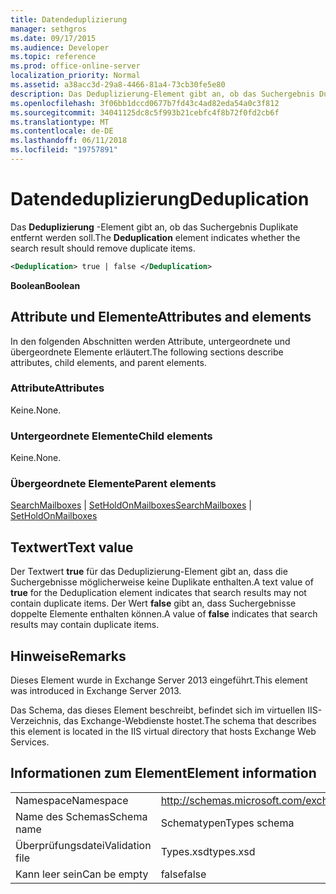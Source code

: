 ```yaml
---
title: Datendeduplizierung
manager: sethgros
ms.date: 09/17/2015
ms.audience: Developer
ms.topic: reference
ms.prod: office-online-server
localization_priority: Normal
ms.assetid: a38acc3d-29a8-4466-81a4-73cb30fe5e80
description: Das Deduplizierung-Element gibt an, ob das Suchergebnis Duplikate entfernt werden soll.
ms.openlocfilehash: 3f06bb1dccd0677b7fd43c4ad82eda54a0c3f812
ms.sourcegitcommit: 34041125dc8c5f993b21cebfc4f8b72f0fd2cb6f
ms.translationtype: MT
ms.contentlocale: de-DE
ms.lasthandoff: 06/11/2018
ms.locfileid: "19757891"
---
```

# <a name="deduplication"></a><span data-ttu-id="ed9ea-103">Datendeduplizierung</span><span class="sxs-lookup"><span data-stu-id="ed9ea-103">Deduplication</span></span>

<span data-ttu-id="ed9ea-104">Das **Deduplizierung** -Element gibt an, ob das Suchergebnis Duplikate entfernt werden soll.</span><span class="sxs-lookup"><span data-stu-id="ed9ea-104">The **Deduplication** element indicates whether the search result should remove duplicate items.</span></span> 
  
```XML
<Deduplication> true | false </Deduplication>
```

<span data-ttu-id="ed9ea-105">**Boolean**</span><span class="sxs-lookup"><span data-stu-id="ed9ea-105">**Boolean**</span></span>

## <a name="attributes-and-elements"></a><span data-ttu-id="ed9ea-106">Attribute und Elemente</span><span class="sxs-lookup"><span data-stu-id="ed9ea-106">Attributes and elements</span></span>

<span data-ttu-id="ed9ea-107">In den folgenden Abschnitten werden Attribute, untergeordnete und übergeordnete Elemente erläutert.</span><span class="sxs-lookup"><span data-stu-id="ed9ea-107">The following sections describe attributes, child elements, and parent elements.</span></span>
  
### <a name="attributes"></a><span data-ttu-id="ed9ea-108">Attribute</span><span class="sxs-lookup"><span data-stu-id="ed9ea-108">Attributes</span></span>

<span data-ttu-id="ed9ea-109">Keine.</span><span class="sxs-lookup"><span data-stu-id="ed9ea-109">None.</span></span>
  
### <a name="child-elements"></a><span data-ttu-id="ed9ea-110">Untergeordnete Elemente</span><span class="sxs-lookup"><span data-stu-id="ed9ea-110">Child elements</span></span>

<span data-ttu-id="ed9ea-111">Keine.</span><span class="sxs-lookup"><span data-stu-id="ed9ea-111">None.</span></span>
  
### <a name="parent-elements"></a><span data-ttu-id="ed9ea-112">Übergeordnete Elemente</span><span class="sxs-lookup"><span data-stu-id="ed9ea-112">Parent elements</span></span>

<span data-ttu-id="ed9ea-113">[SearchMailboxes](searchmailboxes.md) | [SetHoldOnMailboxes](setholdonmailboxes.md)</span><span class="sxs-lookup"><span data-stu-id="ed9ea-113">[SearchMailboxes](searchmailboxes.md) | [SetHoldOnMailboxes](setholdonmailboxes.md)</span></span>
  
## <a name="text-value"></a><span data-ttu-id="ed9ea-114">Textwert</span><span class="sxs-lookup"><span data-stu-id="ed9ea-114">Text value</span></span>

<span data-ttu-id="ed9ea-115">Der Textwert **true** für das Deduplizierung-Element gibt an, dass die Suchergebnisse möglicherweise keine Duplikate enthalten.</span><span class="sxs-lookup"><span data-stu-id="ed9ea-115">A text value of **true** for the Deduplication element indicates that search results may not contain duplicate items.</span></span> <span data-ttu-id="ed9ea-116">Der Wert **false** gibt an, dass Suchergebnisse doppelte Elemente enthalten können.</span><span class="sxs-lookup"><span data-stu-id="ed9ea-116">A value of **false** indicates that search results may contain duplicate items.</span></span> 
  
## <a name="remarks"></a><span data-ttu-id="ed9ea-117">Hinweise</span><span class="sxs-lookup"><span data-stu-id="ed9ea-117">Remarks</span></span>

<span data-ttu-id="ed9ea-118">Dieses Element wurde in Exchange Server 2013 eingeführt.</span><span class="sxs-lookup"><span data-stu-id="ed9ea-118">This element was introduced in Exchange Server 2013.</span></span>
  
<span data-ttu-id="ed9ea-119">Das Schema, das dieses Element beschreibt, befindet sich im virtuellen IIS-Verzeichnis, das Exchange-Webdienste hostet.</span><span class="sxs-lookup"><span data-stu-id="ed9ea-119">The schema that describes this element is located in the IIS virtual directory that hosts Exchange Web Services.</span></span>
  
## <a name="element-information"></a><span data-ttu-id="ed9ea-120">Informationen zum Element</span><span class="sxs-lookup"><span data-stu-id="ed9ea-120">Element information</span></span>

|||
|:-----|:-----|
|<span data-ttu-id="ed9ea-121">Namespace</span><span class="sxs-lookup"><span data-stu-id="ed9ea-121">Namespace</span></span>  <br/> |http://schemas.microsoft.com/exchange/services/2006/types  <br/> |
|<span data-ttu-id="ed9ea-122">Name des Schemas</span><span class="sxs-lookup"><span data-stu-id="ed9ea-122">Schema name</span></span>  <br/> |<span data-ttu-id="ed9ea-123">Schematypen</span><span class="sxs-lookup"><span data-stu-id="ed9ea-123">Types schema</span></span>  <br/> |
|<span data-ttu-id="ed9ea-124">Überprüfungsdatei</span><span class="sxs-lookup"><span data-stu-id="ed9ea-124">Validation file</span></span>  <br/> |<span data-ttu-id="ed9ea-125">Types.xsd</span><span class="sxs-lookup"><span data-stu-id="ed9ea-125">types.xsd</span></span>  <br/> |
|<span data-ttu-id="ed9ea-126">Kann leer sein</span><span class="sxs-lookup"><span data-stu-id="ed9ea-126">Can be empty</span></span>  <br/> |<span data-ttu-id="ed9ea-127">false</span><span class="sxs-lookup"><span data-stu-id="ed9ea-127">false</span></span>  <br/> |
   

